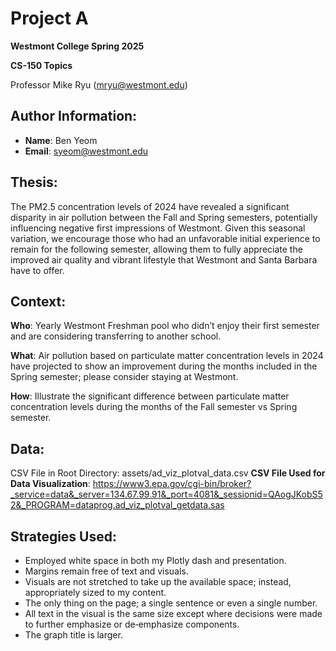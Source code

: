 # Project A
**Westmont College Spring 2025**

**CS-150 Topics** 

Professor Mike Ryu (mryu@westmont.edu) 

## Author Information:
* **Name**: Ben Yeom
* **Email**: syeom@westmont.edu


## Thesis:
The PM2.5 concentration levels of 2024 have revealed a significant disparity in air pollution between the Fall and Spring semesters, potentially influencing negative first impressions of Westmont. Given this seasonal variation, we encourage those who had an unfavorable initial experience to remain for the following semester, allowing them to fully appreciate the improved air quality and vibrant lifestyle that Westmont and Santa Barbara have to offer.

## Context:
**Who**: Yearly Westmont Freshman pool who didn’t enjoy their first semester and are considering transferring to another school.

**What**: Air pollution based on particulate matter concentration levels in 2024 have projected to show an improvement during the months included in the Spring semester; please consider staying at Westmont.

**How**: Illustrate the significant difference between particulate matter concentration levels during the months of the Fall semester vs Spring semester. 

## Data: 
CSV File in Root Directory: assets/ad_viz_plotval_data.csv
**CSV File Used for Data Visualization**: https://www3.epa.gov/cgi-bin/broker?_service=data&_server=134.67.99.91&_port=4081&_sessionid=QAogJKobS52&_PROGRAM=dataprog.ad_viz_plotval_getdata.sas

## Strategies Used: 
* Employed white space in both my Plotly dash and presentation. 
* Margins remain free of text and visuals. 
* Visuals are not stretched to take up the available space; instead, appropriately sized to my content. 	
* The only thing on the page; a single sentence or even a single number. 
* All text in the visual is the same size except where decisions were made to further emphasize or de‐emphasize components. 
* The graph title is larger. 

